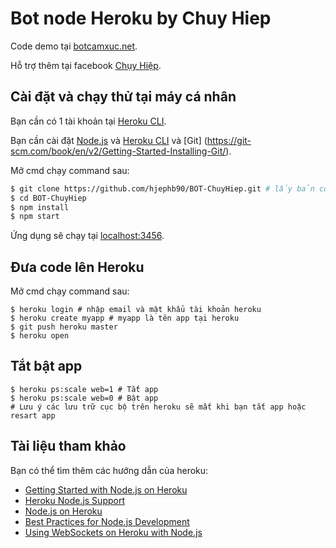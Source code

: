 # Bot node Heroku by Chuy Hiep

Code demo tại [botcamxuc.net](http://botcamxuc.net/).

Hỗ trợ thêm tại facebook [Chụy Hiệp](https://fb.com/itvn90).

## Cài đặt và chạy thử tại máy cá nhân
Bạn cần có 1 tài khoản tại [Heroku CLI](https://cli.heroku.com/).

Bạn cần cài đặt [Node.js](http://nodejs.org/)  và  [Heroku CLI](https://cli.heroku.com/) và [Git] (https://git-scm.com/book/en/v2/Getting-Started-Installing-Git/).

Mở cmd chạy command sau:
```sh
$ git clone https://github.com/hjephb90/BOT-ChuyHiep.git # lấy bản code mẫu
$ cd BOT-ChuyHiep
$ npm install
$ npm start
```

Ứng dụng sẽ chạy tại [localhost:3456](http://localhost:3456/).

## Đưa code lên Heroku

Mở cmd chạy command sau:
```
$ heroku login # nhập email và mật khẩu tài khoản heroku 
$ heroku create myapp # myapp là tên app tại heroku
$ git push heroku master
$ heroku open
```

## Tắt bật app
```
$ heroku ps:scale web=1 # Tắt app
$ heroku ps:scale web=0 # Bật app
# Lưu ý các lưu trữ cục bộ trên heroku sẽ mất khi bạn tắt app hoặc resart app
```

## Tài liệu tham khảo

Bạn có thể tìm thêm các hướng dẫn của heroku:

- [Getting Started with Node.js on Heroku](https://devcenter.heroku.com/articles/getting-started-with-nodejs)
- [Heroku Node.js Support](https://devcenter.heroku.com/articles/nodejs-support)
- [Node.js on Heroku](https://devcenter.heroku.com/categories/nodejs)
- [Best Practices for Node.js Development](https://devcenter.heroku.com/articles/node-best-practices)
- [Using WebSockets on Heroku with Node.js](https://devcenter.heroku.com/articles/node-websockets)
